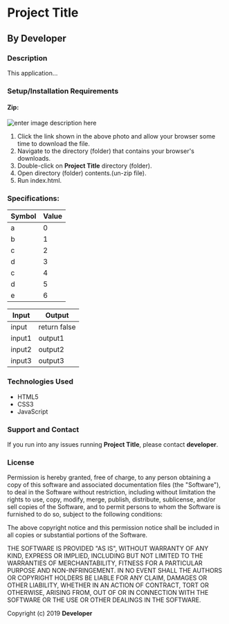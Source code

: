 # Project Title

## By **Developer**

### Description

This application...

### Setup/Installation Requirements

#### Zip:

![enter image description here](https://i.imgur.com/UStodOA.jpg "read")

 1. Click the link shown in the above photo and allow your browser some time to download the file.
 2. Navigate to the directory (folder) that contains your browser's downloads.
 3. Double-click on **Project Title** directory (folder).
 4. Open directory (folder) contents.(un-zip file).
 5. Run index.html.

### Specifications:

|Symbol| Value  |
|---|---|
|a|0|
|b|1|
|c|2|
|d|3|
|c|4|
|d|5|
|e|6|

|Input|Output|
|---|---|
|input|return false|
|input1|output1|
|input2|output2|
|input3|output3|

### Technologies Used

 - HTML5
 - CSS3
 - JavaScript

### Support and Contact

If you run into any issues running **Project Title**, please contact **developer**.


### License

Permission is hereby granted, free of charge, to any person obtaining a copy of this software and associated documentation files (the "Software"), to deal in the Software without restriction, including without limitation the rights to use, copy, modify, merge, publish, distribute, sublicense, and/or sell copies of the Software, and to permit persons to whom the Software is furnished to do so, subject to the following conditions:

The above copyright notice and this permission notice shall be included in all copies or substantial portions of the Software.

THE SOFTWARE IS PROVIDED "AS IS", WITHOUT WARRANTY OF ANY KIND, EXPRESS OR IMPLIED, INCLUDING BUT NOT LIMITED TO THE WARRANTIES OF MERCHANTABILITY, FITNESS FOR A PARTICULAR PURPOSE AND NON-INFRINGEMENT. IN NO EVENT SHALL THE AUTHORS OR COPYRIGHT HOLDERS BE LIABLE FOR ANY CLAIM, DAMAGES OR OTHER LIABILITY, WHETHER IN AN ACTION OF CONTRACT, TORT OR OTHERWISE, ARISING FROM, OUT OF OR IN CONNECTION WITH THE SOFTWARE OR THE USE OR OTHER DEALINGS IN THE SOFTWARE.

Copyright (c) 2019 **Developer**


